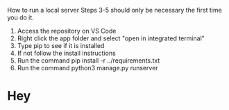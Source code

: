 How to run a local server
Steps 3-5 should only be necessary the first time you do it.

1. Access the repository on VS Code
2. Right click the app folder and select "open in integrated terminal"
3. Type pip to see if it is installed
4. If not follow the install instructions
5. Run the command pip install -r ../requirements.txt
6. Run the command python3 manage.py runserver

# Hey
